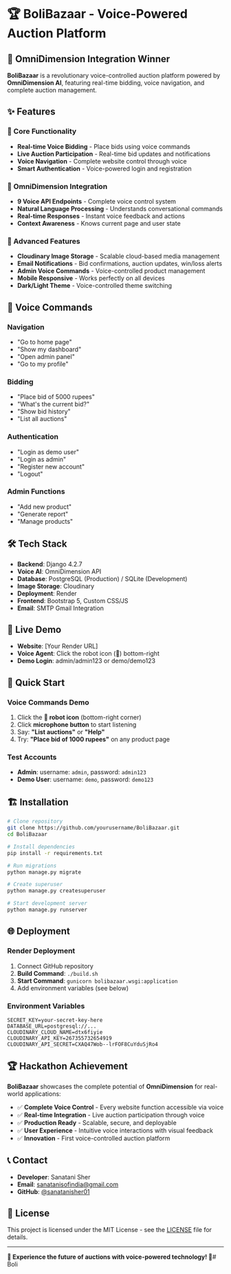 # 🏆 BoliBazaar - Voice-Powered Auction Platform

## 🎤 OmniDimension Integration Winner

**BoliBazaar** is a revolutionary voice-controlled auction platform powered by **OmniDimension AI**, featuring real-time bidding, voice navigation, and complete auction management.

## ✨ Features

### 🎯 Core Functionality
- **Real-time Voice Bidding** - Place bids using voice commands
- **Live Auction Participation** - Real-time bid updates and notifications
- **Voice Navigation** - Complete website control through voice
- **Smart Authentication** - Voice-powered login and registration

### 🤖 OmniDimension Integration
- **9 Voice API Endpoints** - Complete voice control system
- **Natural Language Processing** - Understands conversational commands
- **Real-time Responses** - Instant voice feedback and actions
- **Context Awareness** - Knows current page and user state

### 🚀 Advanced Features
- **Cloudinary Image Storage** - Scalable cloud-based media management
- **Email Notifications** - Bid confirmations, auction updates, win/loss alerts
- **Admin Voice Commands** - Voice-controlled product management
- **Mobile Responsive** - Works perfectly on all devices
- **Dark/Light Theme** - Voice-controlled theme switching

## 🎤 Voice Commands

### Navigation
- "Go to home page"
- "Show my dashboard" 
- "Open admin panel"
- "Go to my profile"

### Bidding
- "Place bid of 5000 rupees"
- "What's the current bid?"
- "Show bid history"
- "List all auctions"

### Authentication
- "Login as demo user"
- "Login as admin"
- "Register new account"
- "Logout"

### Admin Functions
- "Add new product"
- "Generate report"
- "Manage products"

## 🛠️ Tech Stack

- **Backend**: Django 4.2.7
- **Voice AI**: OmniDimension API
- **Database**: PostgreSQL (Production) / SQLite (Development)
- **Image Storage**: Cloudinary
- **Deployment**: Render
- **Frontend**: Bootstrap 5, Custom CSS/JS
- **Email**: SMTP Gmail Integration

## 🚀 Live Demo

- **Website**: [Your Render URL]
- **Voice Agent**: Click the robot icon (🤖) bottom-right
- **Demo Login**: admin/admin123 or demo/demo123

## 📱 Quick Start

### Voice Commands Demo
1. Click the **🤖 robot icon** (bottom-right corner)
2. Click **microphone button** to start listening
3. Say: **"List auctions"** or **"Help"**
4. Try: **"Place bid of 1000 rupees"** on any product page

### Test Accounts
- **Admin**: username: `admin`, password: `admin123`
- **Demo User**: username: `demo`, password: `demo123`

## 🏗️ Installation

```bash
# Clone repository
git clone https://github.com/yourusername/BoliBazaar.git
cd BoliBazaar

# Install dependencies
pip install -r requirements.txt

# Run migrations
python manage.py migrate

# Create superuser
python manage.py createsuperuser

# Start development server
python manage.py runserver
```

## 🌐 Deployment

### Render Deployment
1. Connect GitHub repository
2. **Build Command**: `./build.sh`
3. **Start Command**: `gunicorn bolibazaar.wsgi:application`
4. Add environment variables (see below)

### Environment Variables
```
SECRET_KEY=your-secret-key-here
DATABASE_URL=postgresql://...
CLOUDINARY_CLOUD_NAME=dtx6fiyie
CLOUDINARY_API_KEY=267355732654919
CLOUDINARY_API_SECRET=CXAQ47Wob--lrFOF8CuYduSjRo4
```

## 🏆 Hackathon Achievement

**BoliBazaar** showcases the complete potential of **OmniDimension** for real-world applications:

- ✅ **Complete Voice Control** - Every website function accessible via voice
- ✅ **Real-time Integration** - Live auction participation through voice
- ✅ **Production Ready** - Scalable, secure, and deployable
- ✅ **User Experience** - Intuitive voice interactions with visual feedback
- ✅ **Innovation** - First voice-controlled auction platform

## 📞 Contact

- **Developer**: Sanatani Sher
- **Email**: sanatanisofindia@gmail.com
- **GitHub**: [@sanatanisher01](https://github.com/sanatanisher01)

## 📄 License

This project is licensed under the MIT License - see the [LICENSE](LICENSE) file for details.

---

**🎤 Experience the future of auctions with voice-powered technology! 🚀**#   B o l i  
 